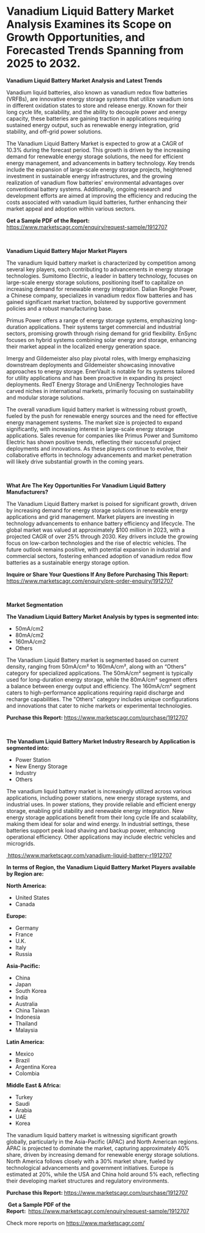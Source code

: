 <p><h1>Vanadium Liquid Battery Market Analysis Examines its Scope on Growth Opportunities, and Forecasted Trends Spanning from 2025 to 2032.</h1></p><p><strong>Vanadium Liquid Battery Market Analysis and Latest Trends</strong></p>
<p><p>Vanadium liquid batteries, also known as vanadium redox flow batteries (VRFBs), are innovative energy storage systems that utilize vanadium ions in different oxidation states to store and release energy. Known for their long cycle life, scalability, and the ability to decouple power and energy capacity, these batteries are gaining traction in applications requiring sustained energy output, such as renewable energy integration, grid stability, and off-grid power solutions.</p><p>The Vanadium Liquid Battery Market is expected to grow at a CAGR of 10.3% during the forecast period. This growth is driven by the increasing demand for renewable energy storage solutions, the need for efficient energy management, and advancements in battery technology. Key trends include the expansion of large-scale energy storage projects, heightened investment in sustainable energy infrastructures, and the growing realization of vanadium flow batteries' environmental advantages over conventional battery systems. Additionally, ongoing research and development efforts are aimed at improving the efficiency and reducing the costs associated with vanadium liquid batteries, further enhancing their market appeal and adoption within various sectors.</p></p>
<p><strong>Get a Sample PDF of the Report:&nbsp;</strong> <a href="https://www.marketscagr.com/enquiry/request-sample/1912707?utm_campaign=3368&utm_medium=2&utm_source=Github&utm_content=ia&utm_term=07042025&utm_id=vanadium-liquid-battery">https://www.marketscagr.com/enquiry/request-sample/1912707</a></p>
<p>&nbsp;</p>
<p><strong>Vanadium Liquid Battery Major Market Players</strong></p>
<p><p>The vanadium liquid battery market is characterized by competition among several key players, each contributing to advancements in energy storage technologies. Sumitomo Electric, a leader in battery technology, focuses on large-scale energy storage solutions, positioning itself to capitalize on increasing demand for renewable energy integration. Dalian Rongke Power, a Chinese company, specializes in vanadium redox flow batteries and has gained significant market traction, bolstered by supportive government policies and a robust manufacturing base.</p><p>Primus Power offers a range of energy storage systems, emphasizing long-duration applications. Their systems target commercial and industrial sectors, promising growth through rising demand for grid flexibility. EnSync focuses on hybrid systems combining solar energy and storage, enhancing their market appeal in the localized energy generation space. </p><p>Imergy and Gildemeister also play pivotal roles, with Imergy emphasizing downstream deployments and Gildemeister showcasing innovative approaches to energy storage. EnerVault is notable for its systems tailored for utility applications and has been proactive in expanding its project deployments. RedT Energy Storage and UniEnergy Technologies have carved niches in international markets, primarily focusing on sustainability and modular storage solutions.</p><p>The overall vanadium liquid battery market is witnessing robust growth, fueled by the push for renewable energy sources and the need for effective energy management systems. The market size is projected to expand significantly, with increasing interest in large-scale energy storage applications. Sales revenue for companies like Primus Power and Sumitomo Electric has shown positive trends, reflecting their successful project deployments and innovations. As these players continue to evolve, their collaborative efforts in technology advancements and market penetration will likely drive substantial growth in the coming years.</p></p>
<p>&nbsp;</p>
<p><strong>What Are The Key Opportunities For Vanadium Liquid Battery Manufacturers?</strong></p>
<p><p>The Vanadium Liquid Battery market is poised for significant growth, driven by increasing demand for energy storage solutions in renewable energy applications and grid management. Market players are investing in technology advancements to enhance battery efficiency and lifecycle. The global market was valued at approximately $100 million in 2023, with a projected CAGR of over 25% through 2030. Key drivers include the growing focus on low-carbon technologies and the rise of electric vehicles. The future outlook remains positive, with potential expansion in industrial and commercial sectors, fostering enhanced adoption of vanadium redox flow batteries as a sustainable energy storage option.</p></p>
<p><strong>Inquire or Share Your Questions If Any Before Purchasing This Report:</strong> <a href="https://www.marketscagr.com/enquiry/pre-order-enquiry/1912707?utm_campaign=3368&utm_medium=2&utm_source=Github&utm_content=ia&utm_term=07042025&utm_id=vanadium-liquid-battery">https://www.marketscagr.com/enquiry/pre-order-enquiry/1912707</a></p>
<p>&nbsp;</p>
<p><strong>Market Segmentation</strong></p>
<p><strong>The Vanadium Liquid Battery Market Analysis by types is segmented into:</strong></p>
<p><ul><li>50mA/cm2</li><li>80mA/cm2</li><li>160mA/cm2</li><li>Others</li></ul></p>
<p><p>The Vanadium Liquid Battery market is segmented based on current density, ranging from 50mA/cm² to 160mA/cm², along with an “Others” category for specialized applications. The 50mA/cm² segment is typically used for long-duration energy storage, while the 80mA/cm² segment offers a balance between energy output and efficiency. The 160mA/cm² segment caters to high-performance applications requiring rapid discharge and recharge capabilities. The "Others" category includes unique configurations and innovations that cater to niche markets or experimental technologies.</p></p>
<p><strong>Purchase this Report:&nbsp;</strong><a href="https://www.marketscagr.com/purchase/1912707?utm_campaign=3368&utm_medium=2&utm_source=Github&utm_content=ia&utm_term=07042025&utm_id=vanadium-liquid-battery">https://www.marketscagr.com/purchase/1912707</a></p>
<p>&nbsp;</p>
<p><strong>The Vanadium Liquid Battery Market Industry Research by Application is segmented into:</strong></p>
<p><ul><li>Power Station</li><li>New Energy Storage</li><li>Industry</li><li>Others</li></ul></p>
<p><p>The vanadium liquid battery market is increasingly utilized across various applications, including power stations, new energy storage systems, and industrial uses. In power stations, they provide reliable and efficient energy storage, enabling grid stability and renewable energy integration. New energy storage applications benefit from their long cycle life and scalability, making them ideal for solar and wind energy. In industrial settings, these batteries support peak load shaving and backup power, enhancing operational efficiency. Other applications may include electric vehicles and microgrids.</p></p>
<p><a href="https://www.marketscagr.com/vanadium-liquid-battery-r1912707?utm_campaign=3368&utm_medium=2&utm_source=Github&utm_content=ia&utm_term=07042025&utm_id=vanadium-liquid-battery">&nbsp;https://www.marketscagr.com/vanadium-liquid-battery-r1912707</a></p>
<p><strong>In terms of Region, the Vanadium Liquid Battery Market Players available by Region are:</strong></p>
<p>
    <p> <strong> North America: </strong>
        <ul>
            <li>United States</li>
            <li>Canada</li>
        </ul>
        </p> 
    <p> <strong> Europe: </strong>
        <ul>
            <li>Germany</li>
            <li>France</li>
            <li>U.K.</li>
            <li>Italy</li>
            <li>Russia</li>
        </ul>
        </p> 
    <p> <strong> Asia-Pacific: </strong>
        <ul>
            <li>China</li>
            <li>Japan</li>
            <li>South Korea</li>
            <li>India</li>
            <li>Australia</li>
            <li>China Taiwan</li>
            <li>Indonesia</li>
            <li>Thailand</li>
            <li>Malaysia</li>
        </ul>
        </p> 
    <p> <strong> Latin America: </strong>
        <ul>
            <li>Mexico</li>
            <li>Brazil</li>
            <li>Argentina Korea</li>
            <li>Colombia</li>
        </ul>
        </p> 
    <p> <strong> Middle East & Africa: </strong>
        <ul>
            <li>Turkey</li>
            <li>Saudi</li>
            <li>Arabia</li>
            <li>UAE</li>
            <li>Korea</li>
        </ul>
    </p>
    </p>
<p><p>The vanadium liquid battery market is witnessing significant growth globally, particularly in the Asia-Pacific (APAC) and North American regions. APAC is projected to dominate the market, capturing approximately 40% share, driven by increasing demand for renewable energy storage solutions. North America follows closely with a 30% market share, fueled by technological advancements and government initiatives. Europe is estimated at 20%, while the USA and China hold around 5% each, reflecting their developing market structures and regulatory environments.</p></p>
<p><strong>Purchase this Report: </strong><a href="https://www.marketscagr.com/purchase/1912707?utm_campaign=3368&utm_medium=2&utm_source=Github&utm_content=ia&utm_term=07042025&utm_id=vanadium-liquid-battery">https://www.marketscagr.com/purchase/1912707</a></p>
<p>&nbsp;<strong>Get a Sample PDF of the Report:&nbsp;&nbsp;</strong><a href="https://www.marketscagr.com/enquiry/request-sample/1912707?utm_campaign=3368&utm_medium=2&utm_source=Github&utm_content=ia&utm_term=07042025&utm_id=vanadium-liquid-battery">https://www.marketscagr.com/enquiry/request-sample/1912707</a></p>
<p><strong></strong></p>
<p>Check more reports on <a href="https://www.marketscagr.com/?utm_campaign=3368&utm_medium=2&utm_source=Github&utm_content=ia&utm_term=07042025&utm_id=vanadium-liquid-battery">https://www.marketscagr.com/</a></p>